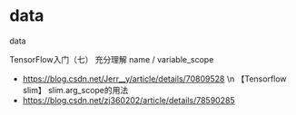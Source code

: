# data
data

TensorFlow入门（七） 充分理解 name / variable_scope
- https://blog.csdn.net/Jerr__y/article/details/70809528
\n
【Tensorflow slim】 slim.arg_scope的用法
- https://blog.csdn.net/zj360202/article/details/78590285

